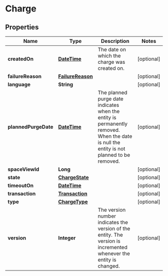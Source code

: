 
# Charge

## Properties
Name | Type | Description | Notes
------------ | ------------- | ------------- | -------------
**createdOn** | [**DateTime**](DateTime.md) | The date on which the charge was created on. |  [optional]
**failureReason** | [**FailureReason**](FailureReason.md) |  |  [optional]
**language** | **String** |  |  [optional]
**plannedPurgeDate** | [**DateTime**](DateTime.md) | The planned purge date indicates when the entity is permanently removed. When the date is null the entity is not planned to be removed. |  [optional]
**spaceViewId** | **Long** |  |  [optional]
**state** | [**ChargeState**](ChargeState.md) |  |  [optional]
**timeoutOn** | [**DateTime**](DateTime.md) |  |  [optional]
**transaction** | [**Transaction**](Transaction.md) |  |  [optional]
**type** | [**ChargeType**](ChargeType.md) |  |  [optional]
**version** | **Integer** | The version number indicates the version of the entity. The version is incremented whenever the entity is changed. |  [optional]



